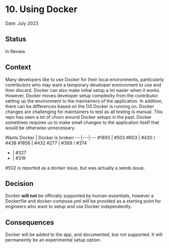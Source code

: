 # 10. Using Docker

Date: July 2023

## Status

In Review

## Context

Many developers like to use Docker for their local environments, particularly contributors who may want a temporary developer environment to use and then discard. Docker can also make initial setup a lot easier when it works. However, Docker moves developer setup complexity from the contributor setting up the environment to the maintainers of the application. In addition, there can be differences based on the OS Docker is running on. Docker changes are challenging for maintainers to test as all testing is manual. This repo has seen a lot of churn around Docker setups in the past. Docker sometimes requires us to make small changes to the application itself that would be otherwise unnecessary.

Wants Docker | Docker is broken
---|---|---
#1893 | #503
#603 | #430 / #438
#1856 | #432
#277 | #369 / #374
- | #327
- | #319

#502 is reported as a docker issue, but was actually a seeds issue.

## Decision

Docker **will not** be officially supported by human-essentials, however a Dockerfile and docker-compose.yml will be provided as a starting point for engineers who want to setup and use Docker independently.

## Consequences

Docker will be added to the app, and documented, but not supported. It will permanently be an experimental setup option.